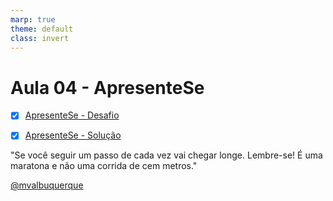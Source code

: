 ```yaml
---
marp: true
theme: default
class: invert
---
```


# Aula 04 - ApresenteSe  

- [X] [ApresenteSe  - Desafio](/04_Quarta_Feira_16_08_2023/03_ApresenteSe/ApresenteSe.pdf)
- [X] [ApresenteSe  - Solução](/04_Quarta_Feira_16_08_2023/03_ApresenteSe/ApresenteSeSolucao.pdf)


"Se você seguir um passo de cada vez vai chegar longe. Lembre-se! É uma maratona e não uma corrida de cem metros."

[@mvalbuquerque](http://www.linkedin.com/in/mvalbuquerque)